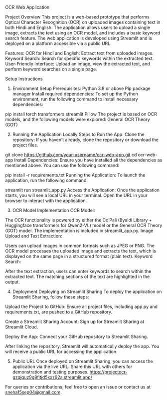 OCR Web Application

Project Overview
This project is a web-based prototype that performs Optical Character Recognition (OCR) on uploaded images containing text in both Hindi and English. The application allows users to upload a single image, extracts the text using an OCR model, and includes a basic keyword search feature. The web application is developed using Streamlit and is deployed on a platform accessible via a public URL.

Features:
OCR for Hindi and English: Extract text from uploaded images.
Keyword Search: Search for specific keywords within the extracted text.
User-Friendly Interface: Upload an image, view the extracted text, and perform keyword searches on a single page.

Setup Instructions
1. Environment Setup
Prerequisites:
Python 3.8 or above
Pip package manager
Install required dependencies:
To set up the Python environment, run the following command to install necessary dependencies:

pip install torch transformers streamlit Pillow
The project is based on OCR models, and the following models were explored:
General OCR Theory (GOT)

2. Running the Application Locally
Steps to Run the App:
Clone the repository: If you haven’t already, clone the repository or download the project files.

git clone https://github.com/your-username/ocr-web-app.git
cd ocr-web-app
Install Dependencies: Ensure you have installed all the dependencies as mentioned above. You can use the following command:

pip install -r requirements.txt
Running the Application: To launch the application, run the following command:

streamlit run streamlit_app.py
Access the Application: Once the application starts, you will see a local URL in your terminal. Open the URL in your browser to interact with the application.

3. OCR Model Implementation
OCR Model:

The OCR functionality is powered by either the ColPali (Byaldi Library + Huggingface transformers for Qwen2-VL) model or the General OCR Theory (GOT) model. The implementation is included in streamlit_app.py.
Image Upload and Text Extraction:

Users can upload images in common formats such as JPEG or PNG.
The OCR model processes the uploaded image and extracts the text, which is displayed on the same page in a structured format (plain text).
Keyword Search:

After the text extraction, users can enter keywords to search within the extracted text.
The matching sections of the text are highlighted in the output.

4. Deployment
Deploying on Streamlit Sharing
To deploy the application on Streamlit Sharing, follow these steps:

Upload the Project to GitHub: Ensure all project files, including app.py and requirements.txt, are pushed to a GitHub repository.

Create a Streamlit Sharing Account: Sign up for Streamlit Sharing at Streamlit Cloud.

Deploy the App: Connect your GitHub repository to Streamlit Sharing.

After linking the repository, Streamlit will automatically deploy the app.
You will receive a public URL for accessing the application.

5. Public URL
Once deployed on Streamlit Sharing, you can access the application via the live URL. Share this URL with others for demonstration and testing purposes.
https://projectocr-gzqjquz9g8fitjd5xxz92a.streamlit.app/



For queries or contributions, feel free to open an issue or contact us at sneha15sep04@gmail.com.
